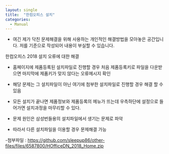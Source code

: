 ```yaml
---
layout: single
title:  "한컴오피스 설치"
categories:
  - Manual
---
```


* 여긴 제가 닥친 문제해결을 위해 사용하는 개인적인 해결방법을 모아놓은 공간입니다. 저를 기준으로 작성되어 내용이 부실할 수 있습니다.

한컴오피스 2018 설치 오류에 대한 해결
- 홈페이지에 제품등록된 설치파일로 진행할 경우 처음 제품등록키로 파일을 다운받으면 마지막에 제품키가 맞지 않다는 오류메시지 확인
- 해당 문제는 그 설치파일이 아닌 여기에 첨부한 설치파일로 진행할 경우 해결 할 수 있음
- 모든 설치가 끝나면 제품정보와 제품등록의 메뉴가 뜨는데 우측하단에 설정으로 들어가면 설치과정을 마무리할 수 있다.

- 문제 원인은 삼성번들용의 설치파일에서 생기는 문제로 파악
- 따라서 다른 설치파일을 이용할 경우 문제해결 가능

-첨부파일 : https://github.com/sleepup86/other-files/files/6587800/HOfficeDN_2018_Home.zip
